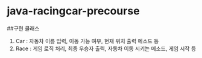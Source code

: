 # java-racingcar-precourse
##구현 클래스
1. Car : 자동차 이름 입력, 이동 가능 여부, 현재 위치 출력 메소드 등
2. Race : 게임 로직 처리, 최종 우승자 출력, 자동차 이동 시키는 메소드, 게임 시작 등
